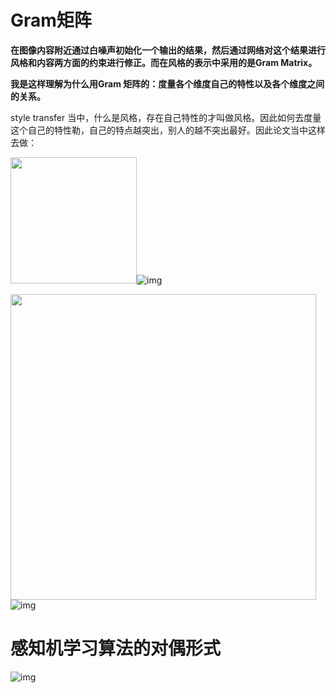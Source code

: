 # Gram矩阵

 

**在图像内容附近通过白噪声初始化一个输出的结果，然后通过网络对这个结果进行风格和内容两方面的约束进行修正。而在风格的表示中采用的是Gram Matrix。**

**我是这样理解为什么用Gram 矩阵的：度量各个维度自己的特性以及各个维度之间的关系。**

  style transfer 当中，什么是风格，存在自己特性的才叫做风格。因此如何去度量这个自己的特性勒，自己的特点越突出，别人的越不突出最好。因此论文当中这样去做：

<img src="https://pic2.zhimg.com/v2-4d4bd3dd55fe50fb366bbf3d31ce3dbd_b.png" data-rawwidth="202" data-rawheight="65" class="content_image" width="202">![img](https://pic2.zhimg.com/80/v2-4d4bd3dd55fe50fb366bbf3d31ce3dbd_hd.png)

 

<img src="https://pic4.zhimg.com/v2-b72ead36f2277ff9032a9f6b43faa633_b.png" data-rawwidth="489" data-rawheight="120" class="origin_image zh-lightbox-thumb" width="489" data-original="https://pic4.zhimg.com/v2-b72ead36f2277ff9032a9f6b43faa633_r.jpg">![img](https://pic4.zhimg.com/80/v2-b72ead36f2277ff9032a9f6b43faa633_hd.png)

 

# 感知机学习算法的对偶形式

![img](https://pic3.zhimg.com/80/v2-974ea3af04429260846227e192d9c78e_hd.png)

